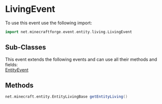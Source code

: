 # LivingEvent

To use this event use the following import:
```groovy
import net.minecraftforge.event.entity.living.LivingEvent
```

## Sub-Classes
This event extends the following events and can use all their methods and fields: <br>
[EntityEvent](../entity_event/entity_event.md)

## Methods
```groovy
net.minecraft.entity.EntityLivingBase getEntityLiving()
```

